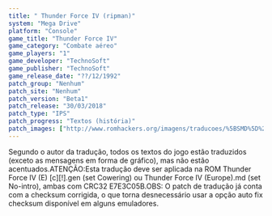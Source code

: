 ```yaml
---
title: " Thunder Force IV (ripman)"
system: "Mega Drive"
platform: "Console"
game_title: "Thunder Force IV"
game_category: "Combate aéreo"
game_players: "1"
game_developer: "TechnoSoft"
game_publisher: "TechnoSoft"
game_release_date: "??/12/1992"
patch_group: "Nenhum"
patch_site: "Nenhum"
patch_version: "Beta1"
patch_release: "30/03/2018"
patch_type: "IPS"
patch_progress: "Textos (história)"
patch_images: ["http://www.romhackers.org/imagens/traducoes/%5BSMD%5D%20Thunder%20Force%20IV%20-%20ripman%20-%201.png","http://www.romhackers.org/imagens/traducoes/%5BSMD%5D%20Thunder%20Force%20IV%20-%20ripman%20-%202.png","http://www.romhackers.org/imagens/traducoes/%5BSMD%5D%20Thunder%20Force%20IV%20-%20ripman%20-%203.png"]
---
```

Segundo o autor da tradução, todos os textos do jogo estão traduzidos (exceto as mensagens em forma de gráfico), mas não estão acentuados.ATENÇÃO:Esta tradução deve ser aplicada na ROM Thunder Force IV (E) [c][!].gen (set Cowering) ou Thunder Force IV (Europe).md (set No-intro), ambas com CRC32 E7E3C05B.OBS: O patch de tradução já conta com a checksum corrigida, o que torna desnecessário usar a opção auto fix checksum disponível em alguns emuladores.